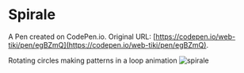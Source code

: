 # Spirale

A Pen created on CodePen.io. Original URL: [https://codepen.io/web-tiki/pen/egBZmQ](https://codepen.io/web-tiki/pen/egBZmQ).

Rotating circles making patterns in a loop animation
![spirale](https://framapic.org/0oi52bs5m4G4/M9BJvUk3Yr5w.gif "Spirale")
